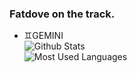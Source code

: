 ### Fatdove on the track.

- ♊GEMINI<br/>
![Github Stats](https://github-readme-stats.vercel.app/api?username=fatdove77&show_icons=true&theme=radical) <br/>
![Most Used Languages](https://github-readme-stats.vercel.app/api/top-langs/?username=fatdove77&theme=dark&layout=compact)
